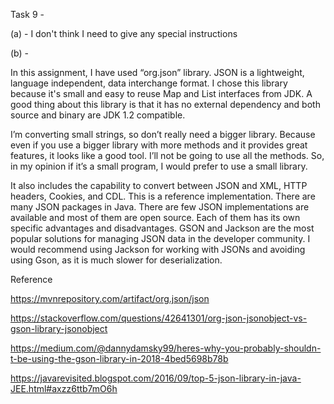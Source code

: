 Task 9 - 

(a) - I don't think I need to give any special instructions

(b) - 

In this assignment, I have used “org.json” library. JSON is a lightweight, language independent, data interchange format. I chose this library because it's small and easy to reuse Map and List interfaces from JDK. A good thing about this library is that it has no external dependency and both source and binary are JDK 1.2 compatible.

I’m converting small strings, so don’t really need a bigger library. Because even if you use a bigger library with more methods and it provides great features, it looks like a good tool. I’ll not be going to use all the methods. So, in my opinion if it’s a small program, I would prefer to use a small library.

It also includes the capability to convert between JSON and XML, HTTP headers, Cookies, and CDL.
This is a reference implementation. There are many JSON packages in Java.
There are few JSON implementations are available and most of them are open source. Each of them has its own specific advantages and disadvantages.
GSON and Jackson are the most popular solutions for managing JSON data in the developer community.
I would recommend using Jackson for working with JSONs and avoiding using Gson, as it is much slower for deserialization.

Reference

https://mvnrepository.com/artifact/org.json/json

https://stackoverflow.com/questions/42641301/org-json-jsonobject-vs-gson-library-jsonobject

https://medium.com/@dannydamsky99/heres-why-you-probably-shouldn-t-be-using-the-gson-library-in-2018-4bed5698b78b

https://javarevisited.blogspot.com/2016/09/top-5-json-library-in-java-JEE.html#axzz6ttb7mO6h

